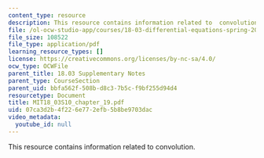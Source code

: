 ```yaml
---
content_type: resource
description: This resource contains information related to  convolution.
file: /ol-ocw-studio-app/courses/18-03-differential-equations-spring-2010/07ca3d2b4f226e772efb5b8be9703dac_MIT18_03S10_chapter_19.pdf
file_size: 108522
file_type: application/pdf
learning_resource_types: []
license: https://creativecommons.org/licenses/by-nc-sa/4.0/
ocw_type: OCWFile
parent_title: 18.03 Supplementary Notes
parent_type: CourseSection
parent_uid: bbfa562f-508b-d8c3-7b5c-f9bf255d94d4
resourcetype: Document
title: MIT18_03S10_chapter_19.pdf
uid: 07ca3d2b-4f22-6e77-2efb-5b8be9703dac
video_metadata:
  youtube_id: null
---
```

This resource contains information related to  convolution.